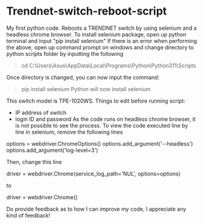 # Trendnet-switch-reboot-script
My first python code. Reboots a TRENDNET switch by using selenium and a headless chrome browser.
To install selenium package, open up python terminal and input "pip install selenium"
If there is an error when performing the above, open up command prompt on windows and change directory to python scripts folder by inputting the following
> cd C:\Users\Asus\AppData\Local\Programs\Python\Python311\Scripts

Once directory is changed, you can now input the command:
> pip install selenium
Python will now install selenium

This switch model is TPE-1020WS.
Things to edit before running script:
- IP address of switch
- login ID and password
As the code runs on headless chrome browser, it is not possible to see the process.
To view the code executed line by line in selenium, remove the following lines

options = webdriver.ChromeOptions()
options.add_argument('--headless')
options.add_argument('log-level=3')

Then, change this line

driver = webdriver.Chrome(service_log_path='NUL', options=options)

to

driver = webdriver.Chrome()

Do provide feedback as to how I can improve my code, I appreciate any kind of feedback!
